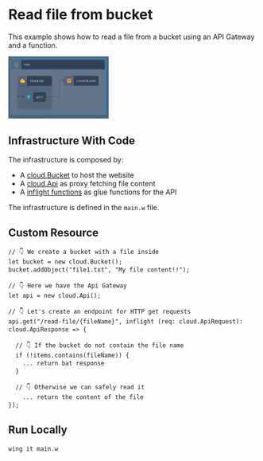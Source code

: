 # Read file from bucket

This example shows how to read a file from a bucket using an API Gateway and a function.

<img src="./infra.png" width="40%"/>

## Infrastructure With Code

The infrastructure is composed by:

- A [cloud.Bucket](https://www.winglang.io/docs/standard-library/cloud/bucket#usage) to host the website
- A [cloud.Api](https://www.winglang.io/docs/standard-library/cloud/api) as proxy fetching file content
- A [inflight functions](https://www.winglang.io/docs/concepts/inflights) as glue functions for the API

The infrastructure is defined in the `main.w` file.

## Custom Resource

```wing
// 👇 We create a bucket with a file inside
let bucket = new cloud.Bucket();
bucket.addObject("file1.txt", "My file content!!");

// 👇 Here we have the Api Gateway
let api = new cloud.Api();

// 👇 Let's create an endpoint for HTTP get requests
api.get("/read-file/{fileName}", inflight (req: cloud.ApiRequest): cloud.ApiResponse => {

  // 👇 If the bucket do not contain the file name
  if (!items.contains(fileName)) {
    ... return bat response
  }

  // 👇 Otherwise we can safely read it
    ... return the content of the file
});
```

## Run Locally

```bash
wing it main.w
```